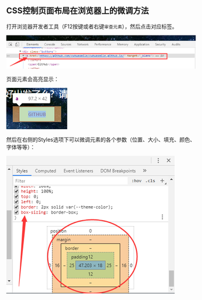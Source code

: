 ## CSS控制页面布局在浏览器上的微调方法

打开浏览器开发者工具（F12按键或者右键`审查元素`），然后点击对应标签。

![click](../content_images/Click.png)

页面元素会高亮显示：

![highlight](../content_images/Highlight.png)

然后在右侧的Styles选项下可以微调元素的各个参数（位置、大小、填充、颜色、字体等等）：

![detail](../content_images/Detail.png)
